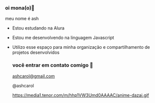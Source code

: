 ### oi mona(o)💙

meu nome é ash

- Estou estudando na Alura
- Estou me desenvolvendo na linguagem Javascript
- Utilizo esse espaço para minha organização e compartilhamento de projetos desenvolvidos

  ### você entrar em contato comigo 🌹

  ashcarol@gmail.com

  @ashcarol


  https://media1.tenor.com/m/hhp1VW3Umd0AAAAC/anime-dazai.gif
